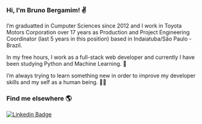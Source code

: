 <h3>Hi, I’m Bruno Bergamim! ✌</h3>

I’m graduatted in Cumputer Sciences since 2012 and I work in Toyota Motors Corporation over 17 years as Production and Project Engineering Coordinator (last 5 years in this position) based in Indaiatuba/São Paulo - Brazil.

In my free hours, I work as a full-stack web developer and currently I have been studying Python and Machine Learning. 🤖

I’m always trying to learn something new in order to improve my developer skills and my self as a human being. 💪🧠

<h3>Find me elsewhere 🌎</h3>
<a href="https://www.linkedin.com/in/brunobergamim/" rel="nofollow"><img src="https://camo.githubusercontent.com/cfd139be66d8fbebd1ef796ea0fb32ee5b8152e83b02d4b1fd5f936a89bb6d3f/68747470733a2f2f696d672e736869656c64732e696f2f62616467652f2d4c696e6b6564496e2d626c75653f7374796c653d666c61742d737175617265266c6f676f3d4c696e6b6564696e266c6f676f436f6c6f723d7768697465266c696e6b3d68747470733a2f2f7777772e6c696e6b6564696e2e636f6d2f696e2f68617273686b756d61726b68617472692f" alt="Linkedin Badge" data-canonical-src="https://img.shields.io/badge/-LinkedIn-blue?style=flat-square&amp;logo=Linkedin&amp;logoColor=white&amp;link=https://www.linkedin.com/in/harshkumarkhatri/" style="max-width:100%;"></a>  <a href="https://twitter.com/_diogorodrigues" rel="nofollow">

